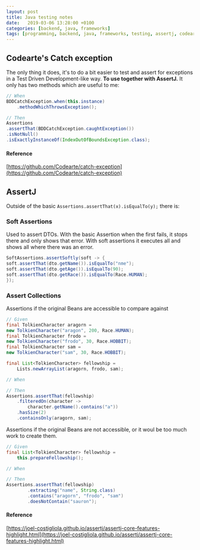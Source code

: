 ```yaml
---
layout: post
title: Java testing notes
date:   2019-03-06 13:28:00 +0100
categories: [backend, java, frameworks]
tags: [programming, backend, java, frameworks, testing, assertj, codearte]
---
```


## Codearte's Catch exception
The only thing it does, it's to do a bit easier to test and assert for exceptions in a Test Driven Development-like way. **To use together with AssertJ.** It only has two methods which are useful to me:
``` java
// When
BDDCatchException.when(this.instance)  
	.methodWhichThrowsException();

// Then
Assertions  
.assertThat(BDDCatchException.caughtException())  
.isNotNull()  
.isExactlyInstanceOf(IndexOutOfBoundsException.class);
```

#### Reference
[https://github.com/Codearte/catch-exception](https://github.com/Codearte/catch-exception)
<!--more-->
## AssertJ  
Outside of the basic `Assertions.assertThat(x).isEqualTo(y);` there is:

### Soft Assertions  
Used to assert DTOs. With the basic Assertion when the first fails, it stops there and only shows that error. With soft assertions it executes all and shows all where there was an error.
``` java
SoftAssertions.assertSoftly(soft -> {
soft.assertThat(dto.getName()).isEqualTo("nme");
soft.assertThat(dto.getAge()).isEqualTo(90);
soft.assertThat(dto.getRace()).isEqualTo(Race.HUMAN);
});
```

### Assert Collections
Assertions if the original Beans are accessible to compare against
``` java
// Given
final TolkienCharacter aragorn =   
new TolkienCharacter("aragon", 200, Race.HUMAN);
final TolkienCharacter frodo =   
new TolkienCharacter("frodo", 30, Race.HOBBIT);
final TolkienCharacter sam =   
new TolkienCharacter("sam", 30, Race.HOBBIT);  

final List<TolkienCharacter> fellowship =   
	Lists.newArrayList(aragorn, frodo, sam);

// When

// Then
Assertions.assertThat(fellowship)
	.filteredOn(character ->   
		character.getName().contains("a"))  
	.hasSize(2)
	.containsOnly(aragorn, sam);
```  

Assertions if the original Beans are not accessible, or it woul be too much work to create them.
``` java
// Given
final List<TolkienCharacter> fellowship =   
	this.prepareFellowship();

// When

// Then
Assertions.assertThat(fellowship)
        .extracting("name", String.class)
        .contains("aragorn", "frodo", "sam")
        .doesNotContain("sauron");
```
#### Reference
[https://joel-costigliola.github.io/assertj/assertj-core-features-highlight.html](https://joel-costigliola.github.io/assertj/assertj-core-features-highlight.html)
